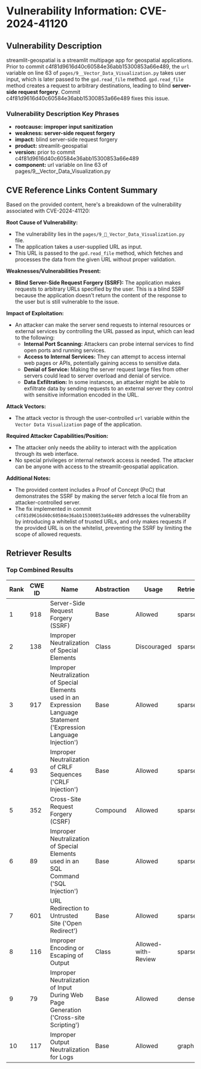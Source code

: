 # Vulnerability Information: CVE-2024-41120

## Vulnerability Description
streamlit-geospatial is a streamlit multipage app for geospatial applications. Prior to commit c4f81d9616d40c60584e36abb15300853a66e489, the `url` variable on line 63 of `pages/9__Vector_Data_Visualization.py` takes user input, which is later passed to the `gpd.read_file` method. `gpd.read_file` method creates a request to arbitrary destinations, leading to blind **server-side request forgery**. Commit c4f81d9616d40c60584e36abb15300853a66e489 fixes this issue.

### Vulnerability Description Key Phrases
- **rootcause:** **improper input sanitization**
- **weakness:** **server-side request forgery**
- **impact:** blind server-side request forgery
- **product:** streamlit-geospatial
- **version:** prior to commit c4f81d9616d40c60584e36abb15300853a66e489
- **component:** url variable on line 63 of pages/9__Vector_Data_Visualization.py

## CVE Reference Links Content Summary
Based on the provided content, here's a breakdown of the vulnerability associated with CVE-2024-41120:

**Root Cause of Vulnerability:**

*   The vulnerability lies in the `pages/9_🔲_Vector_Data_Visualization.py` file.
*   The application takes a user-supplied URL as input.
*   This URL is passed to the `gpd.read_file` method, which fetches and processes the data from the given URL without proper validation.

**Weaknesses/Vulnerabilities Present:**

*   **Blind Server-Side Request Forgery (SSRF):** The application makes requests to arbitrary URLs specified by the user. This is a blind SSRF because the application doesn't return the content of the response to the user but is still vulnerable to the issue.

**Impact of Exploitation:**

*   An attacker can make the server send requests to internal resources or external services by controlling the URL passed as input, which can lead to the following:
    *   **Internal Port Scanning:** Attackers can probe internal services to find open ports and running services.
    *   **Access to Internal Services:** They can attempt to access internal web pages or APIs, potentially gaining access to sensitive data.
    *   **Denial of Service:** Making the server request large files from other servers could lead to server overload and denial of service.
    *   **Data Exfiltration:** In some instances, an attacker might be able to exfiltrate data by sending requests to an external server they control with sensitive information encoded in the URL.

**Attack Vectors:**

*   The attack vector is through the user-controlled `url` variable within the `Vector Data Visualization` page of the application.

**Required Attacker Capabilities/Position:**

*   The attacker only needs the ability to interact with the application through its web interface.
*   No special privileges or internal network access is needed. The attacker can be anyone with access to the streamlit-geospatial application.

**Additional Notes:**

*   The provided content includes a Proof of Concept (PoC) that demonstrates the SSRF by making the server fetch a local file from an attacker-controlled server.
*   The fix implemented in commit `c4f81d9616d40c60584e36abb15300853a66e489` addresses the vulnerability by introducing a whitelist of trusted URLs, and only makes requests if the provided URL is on the whitelist, preventing the SSRF by limiting the scope of allowed requests.

## Retriever Results

### Top Combined Results

| Rank | CWE ID | Name | Abstraction | Usage  | Retrievers | Individual Scores |
|------|--------|------|-------------|-------|------------|-------------------|
| 1 | 918 | Server-Side Request Forgery (SSRF) | Base | Allowed | sparse | 0.301 |
| 2 | 138 | Improper Neutralization of Special Elements | Class | Discouraged | sparse | 0.284 |
| 3 | 917 | Improper Neutralization of Special Elements used in an Expression Language Statement ('Expression Language Injection') | Base | Allowed | sparse | 0.260 |
| 4 | 93 | Improper Neutralization of CRLF Sequences ('CRLF Injection') | Base | Allowed | sparse | 0.258 |
| 5 | 352 | Cross-Site Request Forgery (CSRF) | Compound | Allowed | sparse | 0.256 |
| 6 | 89 | Improper Neutralization of Special Elements used in an SQL Command ('SQL Injection') | Base | Allowed | sparse | 0.253 |
| 7 | 601 | URL Redirection to Untrusted Site ('Open Redirect') | Base | Allowed | sparse | 0.251 |
| 8 | 116 | Improper Encoding or Escaping of Output | Class | Allowed-with-Review | sparse | 0.251 |
| 9 | 79 | Improper Neutralization of Input During Web Page Generation ('Cross-site Scripting') | Base | Allowed | dense | 0.350 |
| 10 | 117 | Improper Output Neutralization for Logs | Base | Allowed | graph | 0.002 |

